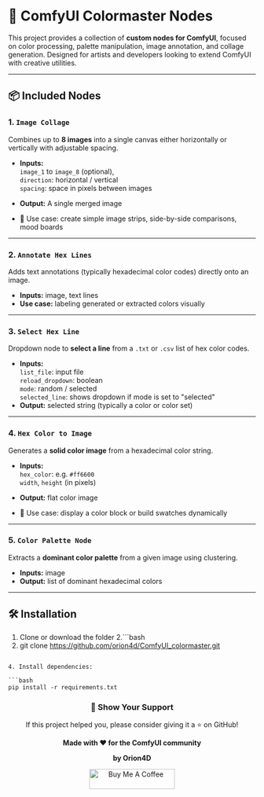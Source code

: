 # 🎨 ComfyUI Colormaster Nodes

This project provides a collection of **custom nodes for ComfyUI**, focused on color processing, palette manipulation, image annotation, and collage generation. Designed for artists and developers looking to extend ComfyUI with creative utilities.

---

## 📦 Included Nodes

### 1. `Image Collage`

Combines up to **8 images** into a single canvas either horizontally or vertically with adjustable spacing.

- **Inputs:**  
  `image_1` to `image_8` (optional),  
  `direction`: horizontal / vertical  
  `spacing`: space in pixels between images  

- **Output:** A single merged image  
- 🔧 Use case: create simple image strips, side-by-side comparisons, mood boards

---

### 2. `Annotate Hex Lines`

Adds text annotations (typically hexadecimal color codes) directly onto an image.

- **Inputs:** image, text lines
- **Use case:** labeling generated or extracted colors visually

---

### 3. `Select Hex Line`

Dropdown node to **select a line** from a `.txt` or `.csv` list of hex color codes.

- **Inputs:**  
  `list_file`: input file  
  `reload_dropdown`: boolean  
  `mode`: random / selected  
  `selected_line`: shows dropdown if mode is set to "selected"  
- **Output:** selected string (typically a color or color set)

---

### 4. `Hex Color to Image`

Generates a **solid color image** from a hexadecimal color string.

- **Inputs:**  
  `hex_color`: e.g. `#ff6600`  
  `width`, `height` (in pixels)

- **Output:** flat color image  
- 🎯 Use case: display a color block or build swatches dynamically

---

### 5. `Color Palette Node`

Extracts a **dominant color palette** from a given image using clustering.

- **Inputs:** image  
- **Output:** list of dominant hexadecimal colors

---

## 🛠️ Installation

1. Clone or download the folder
2.```bash
3. git clone https://github.com/orion4d/ComfyUI_colormaster.git
```

4. Install dependencies:

```bash
pip install -r requirements.txt
```

<div align="center">

<h3>🌟 <strong>Show Your Support</strong></h3>

<p>If this project helped you, please consider giving it a ⭐ on GitHub!</p>

<p><strong>Made with ❤️ for the ComfyUI community</strong></p>

<p><strong>by Orion4D</strong></p>

<a href="https://ko-fi.com/orion4d">
<img src="https://ko-fi.com/img/githubbutton_sm.svg" alt="Buy Me A Coffee" height="41" width="174">
</a>

</div>

